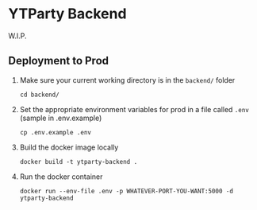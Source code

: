 # YTParty Backend

W.I.P.

## Deployment to Prod

1. Make sure your current working directory is in the `backend/` folder

   `cd backend/`

1. Set the appropriate environment variables for prod in a file called `.env` (sample in .env.example)

   `cp .env.example .env`

1. Build the docker image locally

   `docker build -t ytparty-backend .`

1. Run the docker container

   `docker run --env-file .env -p WHATEVER-PORT-YOU-WANT:5000 -d ytparty-backend`
